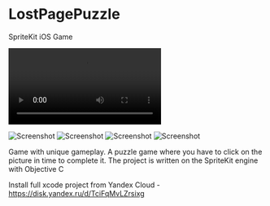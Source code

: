 # LostPagePuzzle
SpriteKit iOS Game

![Watch the video](Puzzle_XS_5-iphone11.mp4)

![Screenshot](1.jpg)
![Screenshot](2.jpg)
![Screenshot](3.jpg)
![Screenshot](4.jpg)

Game with unique gameplay. A puzzle game where you have to click on the picture in time to complete it. The project is written on the SpriteKit engine with Objective C

Install full xcode project from Yandex Cloud - https://disk.yandex.ru/d/TciFqMvLZrsixg
